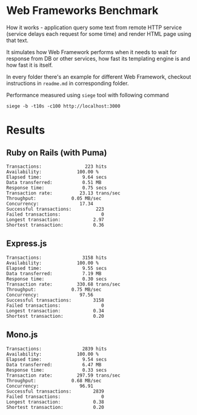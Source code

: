 # Web Frameworks Benchmark

How it works - application query some text from remote HTTP service (service delays each
request for some time) and render HTML page using that text.

It simulates how Web Framework performs when it needs to wait for response from DB or
other services, how fast its templating engine is and how fast it is itself.

In every folder there's an example for different Web Framework, checkout instructions in `readme.md` in corresponding folder.

Performance measured using `siege` tool with following command

    siege -b -t10s -c100 http://localhost:3000

# Results

## Ruby on Rails (with Puma)

```
Transactions:		         223 hits
Availability:		      100.00 %
Elapsed time:		        9.64 secs
Data transferred:	        0.51 MB
Response time:		        0.75 secs
Transaction rate:	       23.13 trans/sec
Throughput:		        0.05 MB/sec
Concurrency:		       17.34
Successful transactions:         223
Failed transactions:	           0
Longest transaction:	        2.97
Shortest transaction:	        0.36
```

## Express.js

```
Transactions:		        3158 hits
Availability:		      100.00 %
Elapsed time:		        9.55 secs
Data transferred:	        7.19 MB
Response time:		        0.30 secs
Transaction rate:	      330.68 trans/sec
Throughput:		        0.75 MB/sec
Concurrency:		       97.56
Successful transactions:        3158
Failed transactions:	           0
Longest transaction:	        0.34
Shortest transaction:	        0.20
```

## Mono.js

```
Transactions:		        2839 hits
Availability:		      100.00 %
Elapsed time:		        9.54 secs
Data transferred:	        6.47 MB
Response time:		        0.33 secs
Transaction rate:	      297.59 trans/sec
Throughput:		        0.68 MB/sec
Concurrency:		       96.91
Successful transactions:        2839
Failed transactions:	           0
Longest transaction:	        0.38
Shortest transaction:	        0.20
```